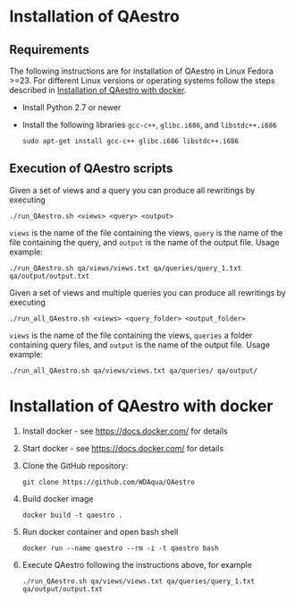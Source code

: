 # Installation of QAestro
## Requirements
The following instructions are for installation of QAestro in Linux Fedora >=23. For different Linux versions or operating systems follow the steps described in [Installation of QAestro with docker](#installation-of-qaestro-with-docker).
- Install Python 2.7 or newer
- Install the following libraries `gcc-c++`, `glibc.i686`, and `libstdc++.i686`

    ```
    sudo apt-get install gcc-c++ glibc.i686 libstdc++.i686
    ```

## Execution of QAestro scripts
Given a set of views and a query you can produce all rewritings by executing

`./run_QAestro.sh <views> <query> <output>`

`views` is the name of the file containing the views, `query` is the name of the file containing the query, and `output` is the name of the output file.
Usage example:

`./run_QAestro.sh qa/views/views.txt qa/queries/query_1.txt qa/output/output.txt`

Given a set of views and multiple queries you can produce all rewritings by executing

`./run_all_QAestro.sh <views> <query_folder> <output_folder>`

`views` is the name of the file containing the views, `queries` a folder containing query files, and `output` is the name of the output file.
Usage example:

`./run_all_QAestro.sh qa/views/views.txt qa/queries/ qa/output/`

# Installation of QAestro with docker
1. Install docker - see <https://docs.docker.com/> for details

2. Start docker - see <https://docs.docker.com/> for details

3. Clone the GitHub repository:

    `git clone https://github.com/WDAqua/QAestro`
    
4. Build docker image

    `docker build -t qaestro .`
    
5. Run docker container and open bash shell

    `docker run --name qaestro --rm -i -t qaestro bash`
    
6. Execute QAestro following the instructions above, for example

    `./run_QAestro.sh qa/views/views.txt qa/queries/query_1.txt qa/output/output.txt`
